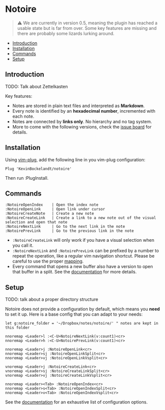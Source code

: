 # Notoire

> ⚠️ We are currently in version 0.5, meaning the plugin has reached a usable state but is far from over. Some key features are missing and there are probably some lizards lurking around.


- [Introduction](#introduction)
- [Installation](#installation)
- [Commands](#commands)
- [Setup](#setup)


## Introduction

TODO: Talk about Zettelkasten

Key features:

* Notes are stored in plain text files and interpreted as __Markdown__.
* Every note is identified by an __hexadecimal number__, incremented with each note.
* Notes are connected by __links only__. No hierarchy and no tag system.
* More to come with the following versions, check the [issue board](https://github.com/KevinBockelandt/notoire/issues) for details.


## Installation

Using [vim-plug](https://github.com/junegunn/vim-plug), add the following line in you vim-plug configuration:

```vim
Plug 'KevinBockelandt/notoire'
```

Then run :PlugInstall.


## Commands

```
:NotoireOpenIndex    | Open the index note
:NotoireOpenLink     | Open link under cursor
:NotoireCreateNote   | Create a new note
:NotoireCreateLink   | Create a link to a new note out of the visual selection and open that note 
:NotoireNextLink     | Go to the next link in the note
:NotoirePrevLink     | Go to the previous link in the note 
```

* `:NotoireCreateLink` will only work if you have a visual selection when you call it.
* `:NotoireNextLink` and `:NotoirePrevLink` can be prefixed by a number to repeat the operation, like a regular vim navigation shortcut. Please be careful to use the proper [mapping](#setup).
* Every command that opens a new buffer also have a version to open that buffer in a split. See the [documentation](./doc/notoire.txt) for more details.


## Setup

TODO: talk about a proper directory structure

Notoire does not provide a configuration by default, which means you __need__ to set it up. Here is a base config that you can adapt to your needs:

```vim
let g:notoire_folder = '~/Dropbox/notes/notoire/' " notes are kept in this folder

nnoremap <Leader>l :<C-U>NotoireNextLink(v:count1)<cr>
nnoremap <Leader>h :<C-U>NotoirePrevLink(v:count1)<cr>

nnoremap <Leader>j :NotoireOpenLink<cr>
nnoremap <Leader>sj :NotoireOpenLinkSplit<cr>
nnoremap <Leader>vj :NotoireOpenLinkVsplit<cr>

vnoremap <Leader>j :NotoireCreateLink<cr>
vnoremap <Leader>sj :NotoireCreateLinkSplit<cr>
vnoremap <Leader>vj :NotoireCreateLinkVsplit<cr>

nnoremap <Leader><Tab> :NotoireOpenIndex<cr>
nnoremap <Leader>s<Tab> :NotoireOpenIndexSplit<cr>
nnoremap <Leader>v<Tab> :NotoireOpenIndexVsplit<cr>
```

See the [documentation](./doc/notoire.txt) for an exhaustive list of configuration options.
